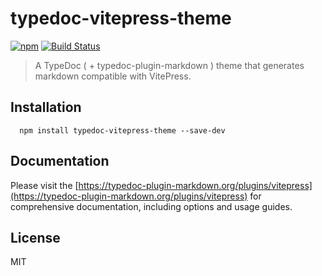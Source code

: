 # typedoc-vitepress-theme

[![npm](https://img.shields.io/npm/v/typedoc-vitepress-theme.svg?logo=npm)](https://www.npmjs.com/package/typedoc-vitepress-theme) [![Build Status](https://github.com/typedoc2md/typedoc-plugin-markdown/actions/workflows/ci.typedoc-vitepress-theme.yml/badge.svg?branch=main&style=flat-square)](https://github.com/typedoc2md/typedoc-plugin-markdown/actions/workflows/ci.typedoc-vitepress-theme.yml)

> A TypeDoc ( + typedoc-plugin-markdown ) theme that generates markdown compatible with VitePress.

## Installation

```shell
  npm install typedoc-vitepress-theme --save-dev
  ```

## Documentation

Please visit the [https://typedoc-plugin-markdown.org/plugins/vitepress](https://typedoc-plugin-markdown.org/plugins/vitepress) for comprehensive documentation, including options and usage guides.

## License

MIT